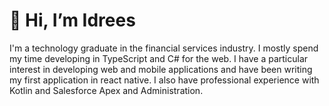 👋 Hi, I’m Idrees 
==================

I'm a technology graduate in the financial services industry. I mostly spend my time developing in TypeScript and C# for the web. I have a particular interest in developing web and mobile applications and have been writing my first application in react native. I also have professional experience with Kotlin and Salesforce Apex and Administration.
